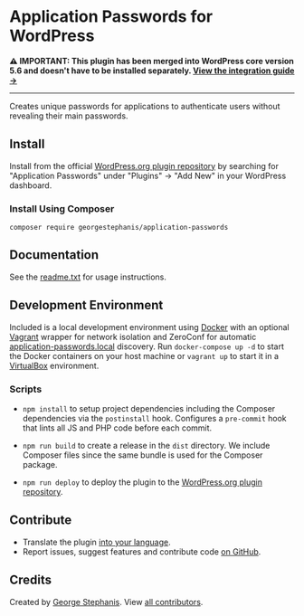 # Application Passwords for WordPress

**⚠️ IMPORTANT: This plugin has been merged into WordPress core version 5.6 and doesn't have to be installed separately. [View the integration guide →](https://make.wordpress.org/core/2020/11/05/application-passwords-integration-guide/)**

---

Creates unique passwords for applications to authenticate users without revealing their main passwords.


## Install

Install from the official [WordPress.org plugin repository](https://wordpress.org/plugins/application-passwords/) by searching for "Application Passwords" under "Plugins" → "Add New" in your WordPress dashboard.

### Install Using Composer

	composer require georgestephanis/application-passwords


## Documentation

See the [readme.txt](readme.txt) for usage instructions.


## Development Environment

Included is a local development environment using [Docker](https://www.docker.com) with an optional [Vagrant](https://www.vagrantup.com) wrapper for network isolation and ZeroConf for automatic [application-passwords.local](http://application-passwords.local) discovery. Run `docker-compose up -d` to start the Docker containers on your host machine or `vagrant up` to start it in a [VirtualBox](https://www.virtualbox.org) environment.

### Scripts

- `npm install` to setup project dependencies including the Composer dependencies via the `postinstall` hook. Configures a `pre-commit` hook that lints all JS and PHP code before each commit.

- `npm run build` to create a release in the `dist` directory. We include Composer files since the same bundle is used for the Composer package.

- `npm run deploy` to deploy the plugin to the [WordPress.org plugin repository](https://wordpress.org/plugins/application-passwords/).


## Contribute

- Translate the plugin [into your language](https://translate.wordpress.org/projects/wp-plugins/application-passwords/).
- Report issues, suggest features and contribute code [on GitHub](https://github.com/WordPress/application-passwords).


## Credits

Created by [George Stephanis](https://github.com/georgestephanis). View [all contributors](https://github.com/WordPress/application-passwords/graphs/contributors).
